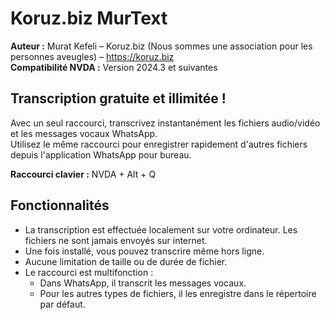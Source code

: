 ﻿
# Koruz.biz MurText

**Auteur :** Murat Kefeli – Koruz.biz (Nous sommes une association pour les personnes aveugles) – https://koruz.biz  
**Compatibilité NVDA :** Version 2024.3 et suivantes

## Transcription gratuite et illimitée !

Avec un seul raccourci, transcrivez instantanément les fichiers audio/vidéo et les messages vocaux WhatsApp.  
Utilisez le même raccourci pour enregistrer rapidement d'autres fichiers depuis l'application WhatsApp pour bureau.

**Raccourci clavier :** NVDA + Alt + Q

## Fonctionnalités

- La transcription est effectuée localement sur votre ordinateur. Les fichiers ne sont jamais envoyés sur internet.  
- Une fois installé, vous pouvez transcrire même hors ligne.  
- Aucune limitation de taille ou de durée de fichier.  
- Le raccourci est multifonction :  
  - Dans WhatsApp, il transcrit les messages vocaux.  
  - Pour les autres types de fichiers, il les enregistre dans le répertoire par défaut.
